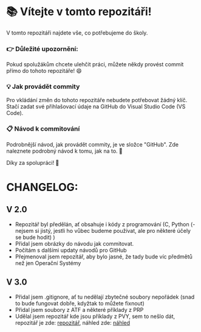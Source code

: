 # 📚 Vítejte v tomto repozitáři!

V tomto repozitáři najdete vše, co potřebujeme do školy.

### 👉 **Důležité upozornění:**

Pokud spolužákům chcete ulehčit práci, můžete někdy provést commit přímo do tohoto repozitáře! 😄

### 💡 Jak provádět commity

Pro vkládání změn do tohoto repozitáře nebudete potřebovat žádný klíč. Stačí zadat své přihlašovací údaje na GitHub do Visual Studio Code (VS Code).

### 📋 Návod k commitování

Podrobnější návod, jak provádět commity, je ve složce "GitHub". Zde naleznete podrobný návod k tomu, jak na to. 🚀

Díky za spolupráci! 🙌



# CHANGELOG:

## V 2.0

- Repozitář byl předělán, ať obsahuje i kódy z programování (C, Python (- nejsem si jistý, jestli ho vůbec budeme používat, ale pro některé účely se bude hodit) ) 
- Přidal jsem obrázky do návodu jak commitovat. 
- Počítám s dalšími updaty návodů pro GitHub
- Přejmenoval jsem repozitář, aby bylo jasné, že tady bude víc předmětů než jen Operační Systémy

## V 3.0

- Přidal jsem .gitignore, ať tu nedělají zbytečné soubory nepořádek (snad to bude fungovat dobře, kdyžtak to můžete fixnout)
- Přidal jsem soubory z ATF a některé příklady z PRP
- Udělal jsem repozitář kde jsou příklady z PVY, sem to nešlo dát, repozitář je zde: [repozitář](https://github.com/ferenc1234/ferenc1234.github.io), náhled zde: [náhled](https://ferenc1234/github.io)